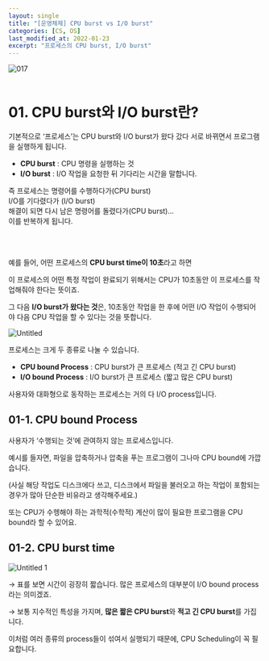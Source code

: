 ```yaml
---
layout: single
title: "[운영체제] CPU burst vs I/O burst"
categories: [CS, OS]
last_modified_at: 2022-01-23
excerpt: "프로세스의 CPU burst, I/O burst"
---
```


![017](https://user-images.githubusercontent.com/72294509/156786241-1e67006b-502c-4049-ae68-74e442a85e1e.png)
<br><br>

# 01. CPU burst와 I/O burst란?

기본적으로 ‘프로세스’는 CPU burst와 I/O burst가 왔다 갔다 서로 바뀌면서 프로그램을 실행하게 됩니다.

- **CPU burst** : CPU 명령을 실행하는 것
- **I/O burst** : I/O 작업을 요청한 뒤 기다리는 시간을 말합니다.

즉 프로세스는 명령어를 수행하다가(CPU burst) <br>I/O를 기다렸다가 (I/O burst) <br>해결이 되면 다시 남은 명령어를 돌렸다가(CPU burst)...<br>이를 반복하게 됩니다.

<br><br>

예를 들어, 어떤 프로세스의 **CPU burst time이 10초**라고 하면

이 프로세스의 어떤 특정 작업이 완료되기 위해서는 CPU가 10초동안 이 프로세스를 작업해줘야 한다는 뜻이죠.

그 다음 **I/O burst가 왔다는 것**은, 10초동안 작업을 한 후에 어떤 I/O 작업이 수행되어야 다음 CPU 작업을 할 수 있다는 것을 뜻합니다.

![Untitled](https://user-images.githubusercontent.com/72294509/156786257-968c95da-66c5-4e9d-813e-a4b64a534c0c.png)

프로세스는 크게 두 종류로 나눌 수 있습니다.

- **CPU bound Process** : CPU burst가 큰 프로세스 (적고 긴 CPU burst)
- **I/O bound Process** : I/O burst가 큰 프로세스 (짧고 많은 CPU burst)

사용자와 대화형으로 동작하는 프로세스는 거의 다 I/O process입니다.

## 01-1. CPU bound Process

사용자가 ‘수행되는 것’에 관여하지 않는 프로세스입니다.

예시를 들자면, 파일을 압축하거나 압축을 푸는 프로그램이 그나마 CPU bound에 가깝습니다.

(사실 해당 작업도 디스크에다 쓰고, 디스크에서 파일을 불러오고 하는 작업이 포함되는 경우가 많아 단순한 비유라고 생각해주세요.)

또는 CPU가 수헹해야 하는 과학적(수학적) 계산이 많이 필요한 프로그램을 CPU bound라 할 수 있어요.

## 01-2. CPU burst time

![Untitled 1](https://user-images.githubusercontent.com/72294509/156786254-01fd9df0-f21d-47ec-8755-3df3597d26be.png)

→ 표를 보면 시간이 굉장히 짧습니다. 많은 프로세스의 대부분이 I/O bound process라는 의미겠죠.

→ 보통 지수적인 특성을 가지며, **많은 짧은 CPU burst**와 **적고 긴 CPU burst**를 가집니다.

이처럼 여러 종류의 process들이 섞여서 실행되기 때문에, CPU Scheduling이 꼭 필요합니다.
